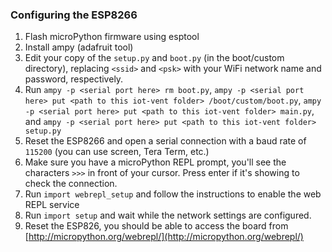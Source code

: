 ### Configuring the ESP8266

1) Flash microPython firmware using esptool
2) Install ampy (adafruit tool)
3) Edit your copy of the `setup.py` and `boot.py` (in the boot/custom directory), replacing  `<ssid>` and `<psk>`
with your WiFi network name and password, respectively.
4) Run `ampy -p <serial port here> rm boot.py`, `ampy -p <serial port here> put <path to this iot-vent folder>
/boot/custom/boot.py`, `ampy -p <serial port here> put <path to this iot-vent folder> main.py`, and `ampy -p
<serial port here> put <path to this iot-vent folder> setup.py`
5) Reset the ESP8266 and open a serial connection with a baud rate of `115200` (you can use screen, Tera Term, etc.)
6) Make sure you have a microPython REPL prompt, you'll see the characters `>>>` in front of your cursor. Press enter
if it's showing to check the connection.
7) Run `import webrepl_setup` and follow the instructions to enable the web REPL service
8) Run `import setup` and wait while the network settings are configured. 
9) Reset the ESP826, you should be able to access the board from
[http://micropython.org/webrepl/](http://micropython.org/webrepl/)
